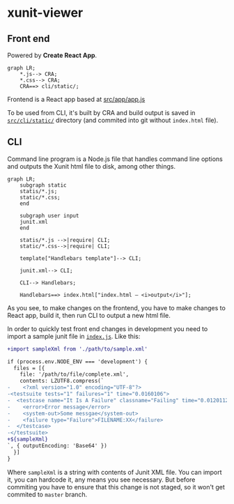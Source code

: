 # xunit-viewer


## Front end

Powered by **Create React App**.

```mermaid
graph LR;
    *.js--> CRA;
    *.css--> CRA;
    CRA==> cli/static/;
```

Frontend is a React app based at [src/app/app.js](/src/app/app.js)

To be used from CLI, it's built by CRA and build output is saved in [`src/cli/static/`](src/cli/static/) directory (and commited into git without `index.html` file).

## CLI

Command line program is a Node.js file that handles command line options and outputs the Xunit html file to disk, among other things.

```mermaid
graph LR;
    subgraph static
    statis/*.js;
    static/*.css;
    end

    subgraph user input
    junit.xml
    end

    statis/*.js -->|require| CLI;
    static/*.css-->|require| CLI;

    template["Handlebars template"]--> CLI;
    
    junit.xml--> CLI;

    CLI--> Handlebars;

    Handlebars==> index.html["index.html – <i>output</i>"];

```

As you see, to make changes on the frontend, you have to make changes to React app, build it, then run CLI to output a new html file.

In order to quickly test front end changes in development you need to import a sample junit file in [`index.js`](/src/index.js). Like this:

```diff
+import sampleXml from './path/to/sample.xml'

if (process.env.NODE_ENV === 'development') {
  files = [{
    file: '/path/to/file/complete.xml',
    contents: LZUTF8.compress(`
-    <?xml version="1.0" encoding="UTF-8"?>
-<testsuite tests="1" failures="1" time="0.0160106">
-  <testcase name="It Is A Failure" classname="Failing" time="0.012011200000000001">
-    <error>Error message</error>
-    <system-out>Some messgae</system-out>
-    <failure type="Failure">FILENAME:XX</failure>
-  </testcase>
-</testsuite>
+${sampleXml}
`, { outputEncoding: 'Base64' })
  }]
}
```

Where `sampleXml` is a string with contents of Junit XML file. You can import it, you can hardcode it, any means you see necessary. But before commiting you have to ensure that this change is not staged, so it won't get commited to `master` branch.

